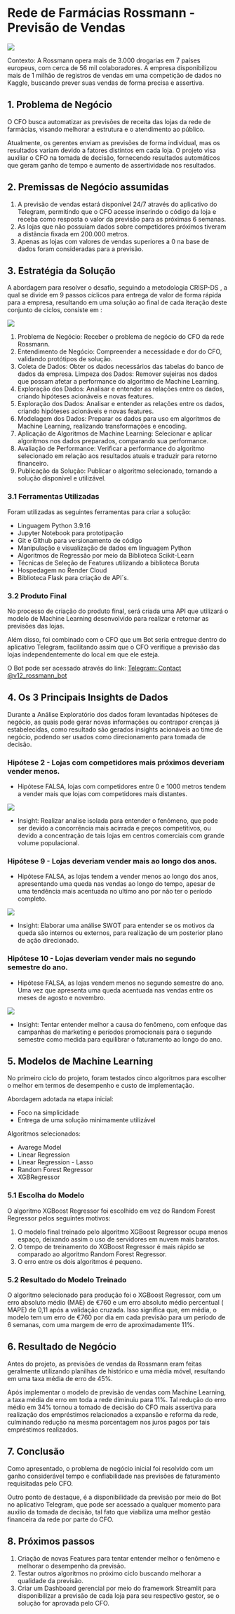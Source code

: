 # **Rede de Farmácias Rossmann - Previsão de Vendas**
![](img/rossmann.jpg)

Contexto: A Rossmann opera mais de 3.000 drogarias em 7 países europeus, com cerca de 56 mil colaboradores. A empresa disponibilizou mais de 1 milhão de registros de vendas em uma competição de dados no Kaggle, buscando prever suas vendas de forma precisa e assertiva.

## 1. Problema de Negócio

O CFO busca automatizar as previsões de receita das lojas da rede de farmácias, visando melhorar a estrutura e o atendimento ao público. 

Atualmente, os gerentes enviam as previsões de forma individual, mas os resultados variam devido a fatores distintos em cada loja. O projeto visa auxiliar o CFO na tomada de decisão, fornecendo resultados automáticos que geram ganho de tempo e aumento de assertividade nos resultados.

## 2. Premissas de Negócio assumidas

1. A previsão de vendas estará disponível 24/7 através do aplicativo do Telegram, permitindo que o CFO acesse inserindo o código da loja e receba como resposta o valor da previsão para as próximas 6 semanas.
2. As lojas que não possuíam dados sobre competidores próximos tiveram a distância fixada em 200.000 metros.
3. Apenas as lojas com valores de vendas superiores a 0 na base de dados foram consideradas para a previsão.

## 3. Estratégia da Solução

A abordagem para resolver o desafio, seguindo a metodologia CRISP-DS , a qual se divide em 9 passos cíclicos para entrega de valor de forma rápida para a empresa, resultando em uma solução ao final de cada iteração deste conjunto de ciclos, consiste em :

![](img/crisp_ds.png)

1. Problema de Negócio: Receber o problema de negócio do CFO da rede Rossmann.
2. Entendimento de Negócio: Compreender a necessidade e dor do CFO, validando protótipos de solução.
3. Coleta de Dados: Obter os dados necessários das tabelas do banco de dados da empresa.
Limpeza dos Dados: Remover sujeiras nos dados que possam afetar a performance do algoritmo de Machine Learning.
4. Exploração dos Dados: Analisar e entender as relações entre os dados, criando hipóteses acionáveis e novas features.
5. Exploração dos Dados: Analisar e entender as relações entre os dados, criando hipóteses acionáveis e novas features.
6. Modelagem dos Dados: Preparar os dados para uso em algoritmos de Machine Learning, realizando transformações e encoding.
7. Aplicação de Algoritmos de Machine Learning: Selecionar e aplicar algoritmos nos dados preparados, comparando sua performance.
8. Avaliação de Performance: Verificar a performance do algoritmo selecionado em relação aos resultados atuais e traduzir para retorno financeiro.
9. Publicação da Solução: Publicar o algoritmo selecionado, tornando a solução disponível e utilizável.

### 3.1 Ferramentas Utilizadas

Foram utilizadas as seguintes ferramentas para criar a solução:

- Linguagem Python 3.9.16
- Jupyter Notebook para prototipação
- Git e Github para versionamento de código
- Manipulação e visualização de dados em linguagem Python
- Algoritmos de Regressão por meio da Biblioteca Scikit-Learn
- Técnicas de Seleção de Features utilizando a biblioteca Boruta
- Hospedagem no Render Cloud
- Biblioteca Flask para criação de API´s.

### 3.2 Produto Final

No processo de criação do produto final, será criada uma API que utilizará o modelo de Machine Learning desenvolvido para realizar e retornar as previsões das lojas.

Além disso, foi combinado com o CFO que um Bot seria entregue dentro do aplicativo Telegram, facilitando assim que o CFO verifique a previsão das lojas independentemente do local em que ele esteja.

O Bot pode ser acessado através do link: [Telegram: Contact @v12_rossmann_bot](https://t.me/v12_rossmann_bot)

## 4. Os 3 Principais Insights de Dados

Durante a Análise Exploratório dos dados foram levantadas hipóteses de negócio, as quais pode gerar novas informações ou contrapor crenças já estabelecidas, como resultado são gerados insights acionáveis ao time de negócio, podendo ser usados como direcionamento para tomada de decisão.

### **Hipótese 2 - Lojas com competidores mais próximos deveriam vender menos.**

- Hipótese FALSA, lojas com competidores entre 0 e 1000 metros tendem a vender mais que lojas com competidores mais distantes.

![](img/h2.png)

- Insight: Realizar analise isolada para entender o fenômeno, que pode ser devido a concorrência mais acirrada e preços competitivos, ou devido a concentração de tais lojas em centros comerciais com grande volume populacional.

### **Hipótese 9 - Lojas deveriam vender mais ao longo dos anos.**

- Hipótese FALSA, as lojas tendem a vender menos ao longo dos anos, apresentando uma queda nas vendas ao longo do tempo, apesar de uma tendência mais acentuada no ultimo ano por não ter o período completo.

![](img/h9.png)

- Insight: Elaborar uma análise SWOT para entender se os motivos da queda são internos ou externos, para realização de um posterior plano de ação direcionado.

### **Hipótese 10 - Lojas deveriam vender mais no segundo semestre do ano.**

- Hipótese FALSA, as lojas vendem menos no segundo semestre do ano. Uma vez que apresenta uma queda acentuada nas vendas entre os meses de agosto e novembro.

![](img/h10.png)

- Insight: Tentar entender melhor a causa do fenômeno, com enfoque das campanhas de marketing e períodos promocionais para o segundo semestre como medida para equilibrar o faturamento ao longo do ano.

## 5. Modelos de Machine Learning

No primeiro ciclo do projeto, foram testados cinco algoritmos para escolher o melhor em termos de desempenho e custo de implementação.

Abordagem adotada na etapa inicial:

- Foco na simplicidade
- Entrega de uma solução minimamente utilizável

Algoritmos selecionados:

- Avarege Model
- Linear Regression
- Linear Regression - Lasso
- Random Forest Regressor
- XGBRegressor

### 5.1 Escolha do Modelo

O algoritmo XGBoost Regressor foi escolhido em vez do Random Forest Regressor pelos seguintes motivos:

1. O modelo final treinado pelo algoritmo XGBoost Regressor ocupa menos espaço, deixando assim o uso de servidores em nuvem mais baratos.
2. O tempo de treinamento do XGBoost Regressor é mais rápido se comparado ao algoritmo Random Forest Regressor.
3. O erro entre os dois algoritmos é pequeno.

### 5.2 Resultado do Modelo Treinado

O algoritmo selecionado para produção foi o XGBoost Regressor, com um erro absoluto médio (MAE) de €760  e um erro absoluto médio percentual ( MAPE) de 0,11 após a validação cruzada. Isso significa que, em média, o modelo tem um erro de €760 por dia em cada previsão para um período de 6 semanas, com uma margem de erro de aproximadamente 11%.

## 6. Resultado de Negócio

Antes do projeto, as previsões de vendas da Rossmann eram feitas geralmente utilizando planilhas de histórico e uma média móvel, resultando em uma taxa média de erro de 45%.

 Após  implementar o modelo de previsão de vendas com Machine Learning, a taxa média de erro em toda a rede diminuiu para 11%. Tal redução do erro médio em 34% tornou a tomado de decisão do CFO mais assertiva para realização dos empréstimos relacionados a expansão e reforma da rede, culminando redução na mesma porcentagem nos juros pagos por tais empréstimos realizados.

## 7. Conclusão

Como apresentado, o problema de negócio inicial foi resolvido com um ganho considerável tempo e confiabilidade nas previsões de faturamento requisitadas pelo CFO.

Outro ponto de destaque, é a disponibilidade da previsão  por meio do Bot no aplicativo Telegram, que pode ser acessado a qualquer momento para auxilio da tomada de decisão, tal fato que viabiliza uma melhor gestão financeira da rede por parte do CFO.

## 8. Próximos passos

1. Criação de novas Features para tentar entender melhor o fenômeno e melhorar o desempenho da previsão.
2. Testar outros algoritmos no próximo ciclo buscando melhorar a qualidade da previsão.
3. Criar um Dashboard gerencial por meio do framework Streamlit para disponibilizar a previsão de cada loja para seu respectivo gestor, se o solução for aprovada pelo CFO.